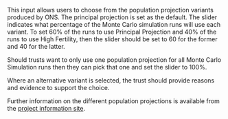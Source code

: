 This input allows users to choose from the population projection variants produced by ONS. The principal projection is set as the default. The slider indicates what percentage of the Monte Carlo simulation runs will use each variant. To set 60% of the runs to use Principal Projection and 40% of the runs to use High Fertility, then the slider should be set to 60 for the former and 40 for the latter.

Should trusts want to only use one population projection for all Monte Carlo Simulation runs then they can pick that one and set the slider to 100%.

Where an alternative variant is selected, the trust should provide reasons and evidence to support the choice.

Further information on the different population projections is available from the [project information site](https://connect.strategyunitwm.nhs.uk/nhp/project_information/modelling_methodology/demographic_modelling/demographic_modelling.html).
